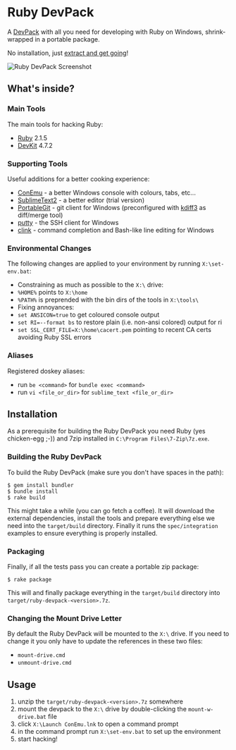 
# Ruby DevPack

A [DevPack](http://blog.tknerr.de/blog/2014/10/09/devpack-philosophy-aka-works-on-your-machine/) with all you need for developing with Ruby on Windows, shrink-wrapped in a portable package. 

No installation, just [extract and get going](#usage)!

![Ruby DevPack Screenshot](https://raw.github.com/tknerr/ruby-devpack/master/doc/ruby_devpack_screenshot.png)


## What's inside?

### Main Tools

The main tools for hacking Ruby:

* [Ruby](http://rubyinstaller.org/downloads/) 2.1.5
* [DevKit](http://rubyinstaller.org/add-ons/devkit/) 4.7.2

### Supporting Tools

Useful additions for a better cooking experience:

* [ConEmu](https://code.google.com/p/conemu-maximus5/) - a better Windows console with colours, tabs, etc...
* [SublimeText2](http://www.sublimetext.com/) - a better editor (trial version)
* [PortableGit](https://code.google.com/p/msysgit/) - git client for Windows (preconfigured with [kdiff3](http://kdiff3.sourceforge.net/) as diff/merge tool)
* [putty](http://www.chiark.greenend.org.uk/~sgtatham/putty/download.html) - the SSH client for Windows
* [clink](http://mridgers.github.io/clink/) - command completion and Bash-like line editing for Windows

### Environmental Changes

The following changes are applied to your environment by running `X:\set-env.bat`:

* Constraining as much as possible to the `X:\` drive:
 * `%HOME%` points to `X:\home`
 * `%PATH%` is preprended with the bin dirs of the tools in `X:\tools\`
* Fixing annoyances:
 * `set ANSICON=true` to get coloured console output
 * `set RI=--format bs` to restore plain (i.e. non-ansi colored) output for ri 
 * `set SSL_CERT_FILE=X:\home\cacert.pem` pointing to recent CA certs avoiding Ruby SSL errors

### Aliases

Registered doskey aliases:

* run `be <command>` for `bundle exec <command>`
* run `vi <file_or_dir>` for `sublime_text <file_or_dir>` 

## Installation

As a prerequisite for building the Ruby DevPack you need Ruby (yes chicken-egg ;-)) and 7zip installed in `C:\Program Files\7-Zip\7z.exe`.

### Building the Ruby DevPack

To build the Ruby DevPack (make sure you don't have spaces in the path):
```
$ gem install bundler
$ bundle install
$ rake build
```

This might take a while (you can go fetch a coffee). It will download the external dependencies, install the tools and prepare everything else we need into the `target/build` directory. Finally it runs the `spec/integration` examples to ensure everything is properly installed.


### Packaging

Finally, if all the tests pass you can create a portable zip package:
```
$ rake package
```

This will and finally package everything in the `target/build` directory into `target/ruby-devpack-<version>.7z`.


### Changing the Mount Drive Letter

By default the Ruby DevPack will be mounted to the `X:\` drive. If you need to change it you only have to update the references in these two files:

* `mount-drive.cmd`
* `unmount-drive.cmd`

## Usage

1. unzip the `target/ruby-devpack-<version>.7z` somewhere
2. mount the devpack to the `X:\` drive by double-clicking the `mount-w-drive.bat` file
3. click `X:\Launch ConEmu.lnk` to open a command prompt
4. in the command prompt run `X:\set-env.bat` to set up the environment
5. start hacking!
